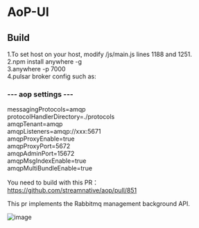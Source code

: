 # AoP-UI
## Build
1.To set host on your host, modify /js/main.js lines 1188 and 1251.  
2.npm install anywhere -g  
3.anywhere -p 7000  
4.pulsar broker config such as:  
### --- aop settings --- ###  
messagingProtocols=amqp  
protocolHandlerDirectory=./protocols  
amqpTenant=amqp  
amqpListeners=amqp://xxx:5671  
amqpProxyEnable=true  
amqpProxyPort=5672  
amqpAdminPort=15672  
amqpMsgIndexEnable=true  
amqpMultiBundleEnable=true  

You need to build with this PR：  
https://github.com/streamnative/aop/pull/851  

This pr implements the Rabbitmq management background API.  

![image](https://user-images.githubusercontent.com/38995810/226938238-10917b4b-bb94-4ef5-af57-0305ef2816b4.png)
